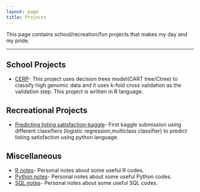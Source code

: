 ```yaml
---
layout: page
title: Projects
---
```


This page contains school/recreation/fun projects that makes my day and my pride.

---

## School Projects
- [CERP](https://github.com/kennchin/CERP)- This project uses decision trees model(CART tree/Ctree) to classify high genomic data and it uses k-fold cross validation as the validation step. This project is written in R language.


## Recreational Projects
- [Predicting listing satisfaction-kaggle](https://github.com/kennchin/Kaggle/tree/master/Predict%20listing%20satisfaction)- First kaggle submission using different classifiers (logistic regression,multiclass classifier) to predict listing satisfaction using python language.

## Miscellaneous
- [R notes](https://github.com/kennchin/R_codes)- Personal notes about some useful R codes.
- [Python notes](https://github.com/kennchin/Python_codes)- Personal notes about some useful Python codes.
- [SQL notes](https://github.com/kennchin/SQL)- Personal notes about some useful SQL codes.

